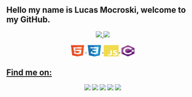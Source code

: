 ## Hello my name is Lucas Mocroski, welcome to my GitHub.
<div align="center">
<a href="https://github.com/Mocroski">
  <img height="150em" src="https://github-readme-stats.vercel.app/api?username=Mocroski&show_icons=true&theme=tokyonight&include_all_commits=true&count_private=true"/>
  <img height="150em" src="https://github-readme-stats.vercel.app/api/top-langs/?username=Mocroski&layout=compact&langs_count=7&theme=tokyonight"/>
</div>
  <div align="center" style="display: inline_block"><br>
  <img align="center" alt="Rafa-HTML" height="30" width="40" src="https://raw.githubusercontent.com/devicons/devicon/master/icons/html5/html5-original.svg">
  <img align="center" alt="Rafa-CSS" height="30" width="40" src="https://raw.githubusercontent.com/devicons/devicon/master/icons/css3/css3-original.svg"> 
  <img align="center" alt="Rafa-Js" height="30" width="40" src="https://raw.githubusercontent.com/devicons/devicon/master/icons/javascript/javascript-plain.svg">
  <img align="center" alt="Rafa-Csharp" height="30" width="40" src="https://raw.githubusercontent.com/devicons/devicon/master/icons/csharp/csharp-original.svg">
</div>


##  Find me on:
<p align="center">
 <a href="https://www.linkedin.com/in/lucas-mocroski-51a7a0216"target="_blank"><img src="https://img.shields.io/badge/-LinkedIn-%230077B5?style=for-the-badge&logo=linkedin&logoColor=white" target="_blank"></a> 
 <a href="https://stackoverflow.com/users/16358326/mr-mocroski"><img src="https://img.shields.io/badge/Stack_Overflow-FE7A16?style=for-the-badge&logo=stack-overflow&logoColor=white"target="_blank"></a>
 <a href = "mailto:devmocroski@gmail.com"><img src="https://img.shields.io/badge/-Gmail-%23333?style=for-the-badge&logo=gmail&logoColor=white" target="_blank"></a>
 <a href="https://www.instagram.com/sr_mocroski/"><img src="https://img.shields.io/badge/-Instagram-%23E4405F?style=for-the-badge&logo=instagram&logoColor=white" target="_blank"></a>
 <a href="https://open.spotify.com/user/gx5yjv7mb56yeix6bouc4ol27"><img src="https://img.shields.io/badge/Spotify-1ED760?&style=for-the-badge&logo=spotify&logoColor=white"target="_blank"></a>
  
</p>

<br />

